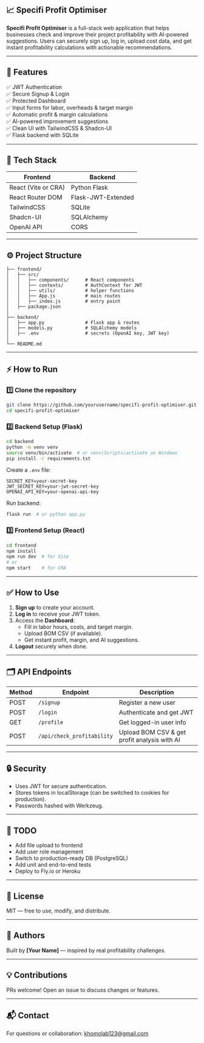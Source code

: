 ## 📈 Specifi Profit Optimiser

**Specifi Profit Optimiser** is a full-stack web application that helps businesses check and improve their project profitability with AI-powered suggestions. Users can securely sign up, log in, upload cost data, and get instant profitability calculations with actionable recommendations.

---

## 🚀 Features

✅ JWT Authentication\
✅ Secure Signup & Login\
✅ Protected Dashboard\
✅ Input forms for labor, overheads & target margin\
✅ Automatic profit & margin calculations\
✅ AI-powered improvement suggestions\
✅ Clean UI with TailwindCSS & Shadcn-UI\
✅ Flask backend with SQLite

---

## 🧩 Tech Stack

| Frontend            | Backend            |
| ------------------- | ------------------ |
| React (Vite or CRA) | Python Flask       |
| React Router DOM    | Flask-JWT-Extended |
| TailwindCSS         | SQLite             |
| Shadcn-UI           | SQLAlchemy         |
| OpenAI API          | CORS               |

---

## ⚙️ Project Structure

```
├── frontend/
│   ├── src/
│   │   ├── components/      # React components
│   │   ├── contexts/        # AuthContext for JWT
│   │   ├── utils/           # helper functions
│   │   ├── App.js           # main routes
│   │   ├── index.js         # entry point
│   ├── package.json
│
├── backend/
│   ├── app.py               # Flask app & routes
│   ├── models.py            # SQLAlchemy models
│   ├── .env                 # secrets (OpenAI key, JWT key)
│
└── README.md
```

---

## ⚡️ How to Run

### 1️⃣ Clone the repository

```bash
git clone https://github.com/yourusername/specifi-profit-optimiser.git
cd specifi-profit-optimiser
```

### 2️⃣ Backend Setup (Flask)

```bash
cd backend
python -m venv venv
source venv/bin/activate  # or venv\Scripts\activate on Windows
pip install -r requirements.txt
```

Create a `.env` file:

```env
SECRET_KEY=your-secret-key
JWT_SECRET_KEY=your-jwt-secret-key
OPENAI_API_KEY=your-openai-api-key
```

Run backend:

```bash
flask run  # or python app.py
```

### 3️⃣ Frontend Setup (React)

```bash
cd frontend
npm install
npm run dev  # for Vite
# or
npm start    # for CRA
```

---

## ✅ How to Use

1. **Sign up** to create your account.
2. **Log in** to receive your JWT token.
3. Access the **Dashboard**:
   - Fill in labor hours, costs, and target margin.
   - Upload BOM CSV (if available).
   - Get instant profit, margin, and AI suggestions.
4. **Logout** securely when done.

---

## 🗂️ API Endpoints

| Method | Endpoint                   | Description                                  |
| ------ | -------------------------- | -------------------------------------------- |
| POST   | `/signup`                  | Register a new user                          |
| POST   | `/login`                   | Authenticate and get JWT                     |
| GET    | `/profile`                 | Get logged-in user info                      |
| POST   | `/api/check_profitability` | Upload BOM CSV & get profit analysis with AI |

---

## 🔒 Security

- Uses JWT for secure authentication.
- Stores tokens in localStorage (can be switched to cookies for production).
- Passwords hashed with Werkzeug.

---

## 📌 TODO

- Add file upload to frontend
- Add user role management
- Switch to production-ready DB (PostgreSQL)
- Add unit and end-to-end tests
- Deploy to Fly.io or Heroku

---

## 📄 License

MIT — free to use, modify, and distribute.

---

## 🙌 Authors

Built by **[Your Name]** — inspired by real profitability challenges.

---

## 💡 Contributions

PRs welcome! Open an issue to discuss changes or features.

---

## 📬 Contact

For questions or collaboration: [khomolab123@gmail.com](mailto\:khomolab123@gmail.com)

